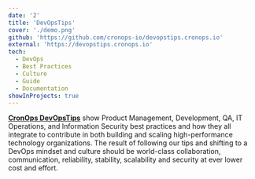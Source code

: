 ```yaml
---
date: '2'
title: 'DevOpsTips'
cover: './demo.png'
github: 'https://github.com/cronops-io/devopstips.cronops.io'
external: 'https://devopstips.cronops.io'
tech:
  - DevOps
  - Best Practices
  - Culture
  - Guide
  - Documentation
showInProjects: true
---
```


[**CronOps DevOpsTips**](https://devopstips.cronops.io) show Product Management, Development, QA, IT Operations, and Information
Security best practices and how they all integrate to contribute in both building and scaling high-performance
technology organizations. The result of following our tips and shifting to a DevOps mindset and culture should be
world-class collaboration, communication, reliability, stability, scalability and security at ever lower cost and effort.

